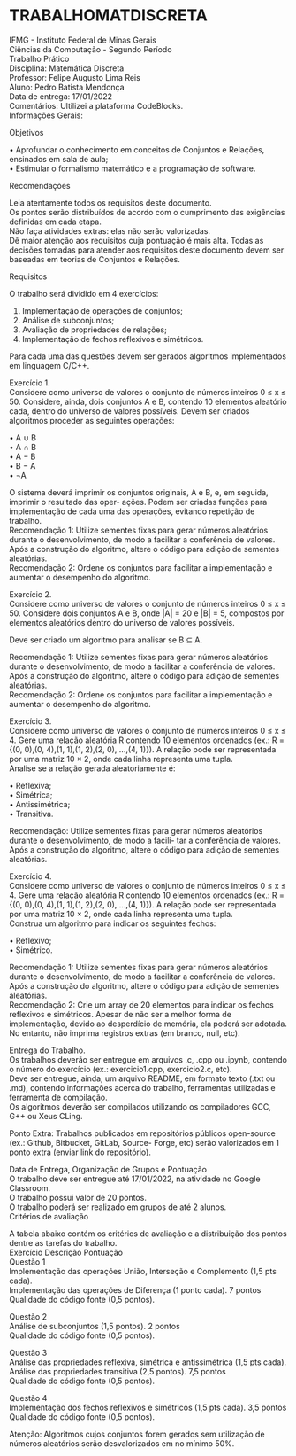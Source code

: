 # TRABALHOMATDISCRETA

IFMG - Instituto Federal de Minas Gerais  
Ciências da Computação - Segundo Período  
Trabalho Prático  
Disciplina: Matemática Discreta  
Professor: Felipe Augusto Lima Reis  
Aluno: Pedro Batista Mendonça  
Data de entrega: 17/01/2022  
Comentários: Ultilizei a plataforma CodeBlocks.  
Informações Gerais:  

Objetivos

• Aprofundar o conhecimento em conceitos de Conjuntos e Relações, ensinados em sala de aula;  
• Estimular o formalismo matemático e a programação de software.  

Recomendações

Leia atentamente todos os requisitos deste documento.  
Os pontos serão distribuídos de acordo com o cumprimento das exigências definidas em cada etapa.  
Não faça atividades extras: elas não serão valorizadas.  
Dê maior atenção aos requisitos cuja pontuação
é mais alta. 
Todas as decisões tomadas para atender aos requisitos deste documento devem ser baseadas em teorias
de Conjuntos e Relações.  

Requisitos

O trabalho será dividido em 4 exercícios:  
1. Implementação de operações de conjuntos;  
2. Análise de subconjuntos;  
3. Avaliação de propriedades de relações;  
4. Implementação de fechos reflexivos e simétricos.

Para cada uma das questões devem ser gerados algoritmos implementados em linguagem C/C++.  

Exercício 1.  
Considere como universo de valores o conjunto de números inteiros 0 ≤ x ≤ 50. Considere, ainda, dois
conjuntos A e B, contendo 10 elementos aleatório cada, dentro do universo de valores possíveis.
Devem ser criados algoritmos proceder as seguintes operações:  

• A ∪ B  
• A ∩ B  
• A − B  
• B − A  
• ¬A  

O sistema deverá imprimir os conjuntos originais, A e B, e, em seguida, imprimir o resultado das oper-
ações. Podem ser criadas funções para implementação de cada uma das operações, evitando repetição de trabalho.  
Recomendação 1: Utilize sementes fixas para gerar números aleatórios durante o desenvolvimento, de modo a
facilitar a conferência de valores. Após a construção do algoritmo, altere o código para adição de sementes aleatórias.  
Recomendação 2: Ordene os conjuntos para facilitar a implementação e aumentar o desempenho do algoritmo.    

Exercício 2.  
Considere como universo de valores o conjunto de números inteiros 0 ≤ x ≤ 50.
Considere dois conjuntos A e B, onde |A| = 20 e |B| = 5, compostos por elementos aleatórios dentro do
universo de valores possíveis.  

Deve ser criado um algoritmo para analisar se B ⊆ A.  

Recomendação 1: Utilize sementes fixas para gerar números aleatórios durante o desenvolvimento, de modo a
facilitar a conferência de valores. Após a construção do algoritmo, altere o código para adição de sementes aleatórias.  
Recomendação 2: Ordene os conjuntos para facilitar a implementação e aumentar o desempenho do algoritmo.  

Exercício 3.  
Considere como universo de valores o conjunto de números inteiros 0 ≤ x ≤ 4. Gere uma relação
aleatória R contendo 10 elementos ordenados (ex.: R = {(0, 0),(0, 4),(1, 1),(1, 2),(2, 0), ...,(4, 1)}).
A relação pode ser representada por uma matriz 10 × 2, onde cada linha representa uma tupla.  
Analise se a relação gerada aleatoriamente é:  

• Reflexiva;  
• Simétrica;  
• Antissimétrica;  
• Transitiva.  

Recomendação: Utilize sementes fixas para gerar números aleatórios durante o desenvolvimento, de modo a facili-
tar a conferência de valores. Após a construção do algoritmo, altere o código para adição de sementes aleatórias.  

Exercício 4.  
Considere como universo de valores o conjunto de números inteiros 0 ≤ x ≤ 4. Gere uma relação
aleatória R contendo 10 elementos ordenados (ex.: R = {(0, 0),(0, 4),(1, 1),(1, 2),(2, 0), ...,(4, 1)}).
A relação pode ser representada por uma matriz 10 × 2, onde cada linha representa uma tupla.  
Construa um algoritmo para indicar os seguintes fechos:  

• Reflexivo;  
• Simétrico.  

Recomendação 1: Utilize sementes fixas para gerar números aleatórios durante o desenvolvimento, de modo a
facilitar a conferência de valores. Após a construção do algoritmo, altere o código para adição de sementes aleatórias.  
Recomendação 2: Crie um array de 20 elementos para indicar os fechos reflexivos e simétricos. Apesar de não
ser a melhor forma de implementação, devido ao desperdício de memória, ela poderá ser adotada. No entanto, não
imprima registros extras (em branco, null, etc).  

Entrega do Trabalho.  
Os trabalhos deverão ser entregue em arquivos .c, .cpp ou .ipynb, contendo o número do exercício (ex.:
exercicio1.cpp, exercicio2.c, etc).  
Deve ser entregue, ainda, um arquivo README, em formato texto (.txt ou .md), contendo informações
acerca do trabalho, ferramentas utilizadas e ferramenta de compilação.  
Os algoritmos deverão ser compilados utilizando os compiladores GCC, G++ ou Xeus CLing.  

Ponto Extra: Trabalhos publicados em repositórios públicos open-source (ex.: Github, Bitbucket, GitLab, Source-
Forge, etc) serão valorizados em 1 ponto extra (enviar link do repositório).  

Data de Entrega, Organização de Grupos e Pontuação  
O trabalho deve ser entregue até 17/01/2022, na atividade no Google Classroom.  
O trabalho possui valor de 20 pontos.  
O trabalho poderá ser realizado em grupos de até 2 alunos.  
Critérios de avaliação  

A tabela abaixo contém os critérios de avaliação e a distribuição dos pontos dentre as tarefas do trabalho.  
Exercício Descrição Pontuação  
Questão 1  
Implementação das operações União, Interseção e Complemento (1,5 pts cada).  
Implementação das operações de Diferença (1 ponto cada). 7 pontos  
Qualidade do código fonte (0,5 pontos).  

Questão 2  
Análise de subconjuntos (1,5 pontos). 2 pontos  
Qualidade do código fonte (0,5 pontos).  

Questão 3  
Análise das propriedades reflexiva, simétrica e antissimétrica (1,5 pts cada).  
Análise das propriedades transitiva (2,5 pontos). 7,5 pontos  
Qualidade do código fonte (0,5 pontos).  

Questão 4  
Implementação dos fechos reflexivos e simétricos (1,5 pts cada). 3,5 pontos  
Qualidade do código fonte (0,5 pontos).  

Atenção: Algoritmos cujos conjuntos forem gerados sem utilização de números aleatórios serão desvalorizados em
no mínimo 50%.  
